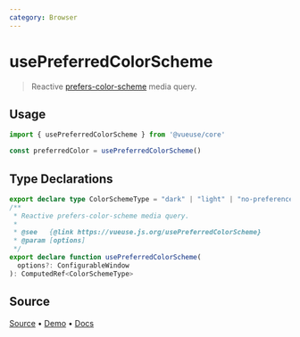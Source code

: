 ```yaml
---
category: Browser
---
```


# usePreferredColorScheme

> Reactive [prefers-color-scheme](https://developer.mozilla.org/en-US/docs/Web/CSS/@media/prefers-color-scheme) media query.

## Usage

```js
import { usePreferredColorScheme } from '@vueuse/core'

const preferredColor = usePreferredColorScheme()
```


<!--FOOTER_STARTS-->
## Type Declarations

```typescript
export declare type ColorSchemeType = "dark" | "light" | "no-preference"
/**
 * Reactive prefers-color-scheme media query.
 *
 * @see   {@link https://vueuse.js.org/usePreferredColorScheme}
 * @param [options]
 */
export declare function usePreferredColorScheme(
  options?: ConfigurableWindow
): ComputedRef<ColorSchemeType>
```

## Source

[Source](https://github.com/vueuse/vueuse/blob/master/packages/core/usePreferredColorScheme/index.ts) • [Demo](https://github.com/vueuse/vueuse/blob/master/packages/core/usePreferredColorScheme/demo.vue) • [Docs](https://github.com/vueuse/vueuse/blob/master/packages/core/usePreferredColorScheme/index.md)


<!--FOOTER_ENDS-->